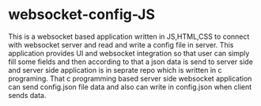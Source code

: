 # websocket-config-JS
This is a websocket based application written in JS,HTML,CSS to connect with websocket server and read and write a config file in server. This application provides UI and websocket integration so that user can simply fill some fields and then according to that a json data is send to server side and server side application is in seprate repo which is written in c programing. That c programming based server side websocket application can send config.json file data and also can write in config.json when client sends data.
